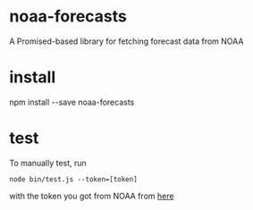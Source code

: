 # noaa-forecasts
A Promised-based library for fetching forecast data from NOAA

# install
npm install --save noaa-forecasts

# test
To manually test, run 

    node bin/test.js --token=[token]
    
with the token you got from NOAA from [here](https://www.ncdc.noaa.gov/cdo-web/token)
